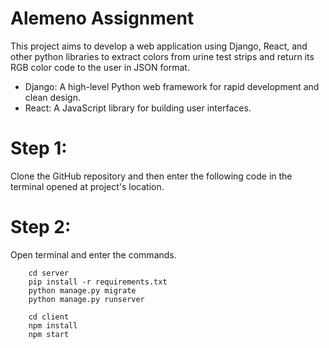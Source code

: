 # Alemeno Assignment
This project aims to develop a web application using Django, React, and other python libraries to extract colors from urine test strips and return its RGB color code to the user in JSON format.


- Django: A high-level Python web framework for rapid development and clean design.
- React: A JavaScript library for building user interfaces.

# Step 1:
Clone the GitHub repository and then enter the following code in the terminal opened at project's location.
# Step 2:
Open terminal and enter the commands.

``` 
    cd server 
    pip install -r requirements.txt
    python manage.py migrate
    python manage.py runserver
```

```
    cd client
    npm install
    npm start

```